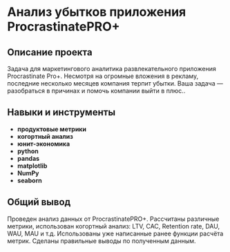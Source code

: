 # Анализ убытков приложения ProcrastinatePRO+


## Описание проекта

Задача для маркетингового аналитика развлекательного приложения Procrastinate Pro+. Несмотря на огромные вложения в рекламу, последние несколько месяцев компания терпит убытки. Ваша задача — разобраться в причинах и помочь компании выйти в плюс..

## Навыки и инструменты

- **продуктовые метрики**
- **когортный анализ**
- **юнит-экономика**
- **python**
- **pandas**
- **matplotlib**
- **NumPy**
- **seaborn**

## 

## Общий вывод

Проведен анализ данных от ProcrastinatePRO+.
Рассчитаны различные метрики, использован когортный анализ: LTV, CAC, Retention rate, DAU, WAU, MAU и т.д. Использованы уже написанные ранее функции расчёта метрик. Сделаны правильные выводы по полученным данным.
